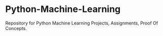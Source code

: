 # Python-Machine-Learning
Repository for Python Machine Learning Projects, Assignments, Proof Of Concepts.
